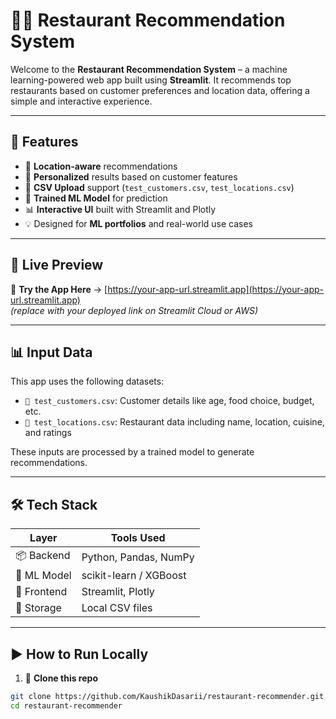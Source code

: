 # 🍔✨ Restaurant Recommendation System

Welcome to the **Restaurant Recommendation System** – a machine learning-powered web app built using **Streamlit**. It recommends top restaurants based on customer preferences and location data, offering a simple and interactive experience.

---

## 🌟 Features

- 📍 **Location-aware** recommendations
- 👥 **Personalized** results based on customer features
- 📂 **CSV Upload** support (`test_customers.csv`, `test_locations.csv`)
- 🧠 **Trained ML Model** for prediction
- 📊 **Interactive UI** built with Streamlit and Plotly
- 💡 Designed for **ML portfolios** and real-world use cases

---

## 🔗 Live Preview

📲 **Try the App Here** → [https://your-app-url.streamlit.app](https://your-app-url.streamlit.app)  
*(replace with your deployed link on Streamlit Cloud or AWS)*

---

## 📊 Input Data

This app uses the following datasets:

- `🧾 test_customers.csv`: Customer details like age, food choice, budget, etc.
- `📍 test_locations.csv`: Restaurant data including name, location, cuisine, and ratings

These inputs are processed by a trained model to generate recommendations.

---

## 🛠️ Tech Stack

| Layer        | Tools Used                   |
|--------------|------------------------------|
| 📦 Backend   | Python, Pandas, NumPy         |
| 🤖 ML Model  | scikit-learn / XGBoost        |
| 🎨 Frontend  | Streamlit, Plotly             |
| 📁 Storage   | Local CSV files               |

---

## ▶️ How to Run Locally

1. 🔁 **Clone this repo**

```bash
git clone https://github.com/KaushikDasarii/restaurant-recommender.git
cd restaurant-recommender
